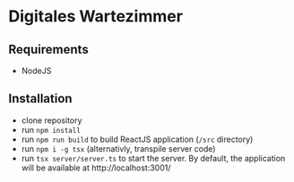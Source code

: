 # Digitales Wartezimmer

## Requirements
- NodeJS

## Installation

- clone repository
- run `npm install`
- run `npm run build` to build ReactJS application (`/src` directory)
- run `npm i -g tsx` (alternativly, transpile server code)
- run `tsx server/server.ts` to start the server. By default, the application will be available at http://localhost:3001/
